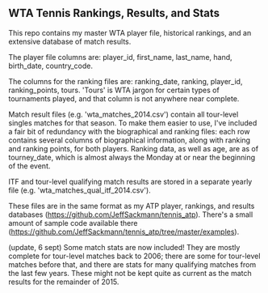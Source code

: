 ## WTA Tennis Rankings, Results, and Stats

This repo contains my master WTA player file, historical rankings, and an extensive database of match results.

The player file columns are: player_id, first_name, last_name, hand, birth_date, country_code.

The columns for the ranking files are: ranking_date, ranking, player_id, ranking_points, tours. 'Tours' is WTA jargon for certain types of tournaments played, and that column is not anywhere near complete.

Match result files (e.g. 'wta_matches_2014.csv') contain all tour-level singles matches for that season. To make them easier to use, I've included a fair bit of redundancy with the biographical and ranking files: each row contains several columns of biographical information, along with ranking and ranking points, for both players. Ranking data, as well as age, are as of tourney_date, which is almost always the Monday at or near the beginning of the event.

ITF and tour-level qualifying match results are stored in a separate yearly file (e.g. 'wta_matches_qual_itf_2014.csv').

These files are in the same format as my ATP player, rankings, and results databases (https://github.com/JeffSackmann/tennis_atp). There's a small amount of sample code available there (https://github.com/JeffSackmann/tennis_atp/tree/master/examples).

(update, 6 sept) Some match stats are now included! They are mostly complete for tour-level matches back to 2006; there are some for tour-level matches before that, and there are stats for many qualifying matches from the last few years. These might not be kept quite as current as the match results for the remainder of 2015.
